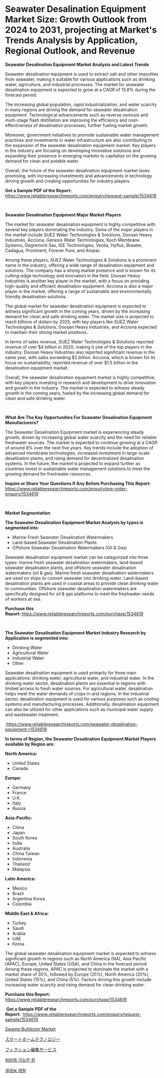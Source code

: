 <p><h1>Seawater Desalination Equipment Market Size: Growth Outlook from 2024 to 2031, projecting at Market's Trends Analysis by Application, Regional Outlook, and Revenue</h1></p><p><strong>Seawater Desalination Equipment Market Analysis and Latest Trends</strong></p>
<p><p>Seawater desalination equipment is used to extract salt and other impurities from seawater, making it suitable for various applications such as drinking water, agriculture, and industrial processes. The market for seawater desalination equipment is expected to grow at a CAGR of 13.8% during the forecast period.</p><p>The increasing global population, rapid industrialization, and water scarcity in many regions are driving the demand for seawater desalination equipment. Technological advancements such as reverse osmosis and multi-stage flash distillation are improving the efficiency and cost-effectiveness of desalination processes, further fueling market growth.</p><p>Moreover, government initiatives to promote sustainable water management practices and investments in water infrastructure are also contributing to the expansion of the seawater desalination equipment market. Key players in the industry are focusing on developing innovative solutions and expanding their presence in emerging markets to capitalize on the growing demand for clean and potable water.</p><p>Overall, the future of the seawater desalination equipment market looks promising, with increasing investments and advancements in technology driving growth and creating opportunities for industry players.</p></p>
<p><strong>Get a Sample PDF of the Report:&nbsp;</strong> <a href="https://www.reliableresearchreports.com/enquiry/request-sample/1534619">https://www.reliableresearchreports.com/enquiry/request-sample/1534619</a></p>
<p>&nbsp;</p>
<p><strong>Seawater Desalination Equipment Major Market Players</strong></p>
<p><p>The market for seawater desalination equipment is highly competitive with several key players dominating the industry. Some of the major players in the market include SUEZ Water Technologies & Solutions, Doosan Heavy Industries, Acciona, Genesis Water Technologies, Koch Membrane Systems, Degremont Sas, IDE Technologies, Veolia, Hyflux, Biwater, Cadagua, Prominent, Forever Pure, and Ampac.</p><p>Among these players, SUEZ Water Technologies & Solutions is a prominent name in the industry, offering a wide range of desalination equipment and solutions. The company has a strong market presence and is known for its cutting-edge technology and innovation in the field. Doosan Heavy Industries is another key player in the market, with a focus on providing high-quality and efficient desalination equipment. Acciona is also a major player in the market, offering a range of sustainable and environmentally friendly desalination solutions.</p><p>The global market for seawater desalination equipment is expected to witness significant growth in the coming years, driven by the increasing demand for clean and safe drinking water. The market size is projected to reach billions of dollars by 2025, with key players like SUEZ Water Technologies & Solutions, Doosan Heavy Industries, and Acciona expected to maintain their strong market positions.</p><p>In terms of sales revenue, SUEZ Water Technologies & Solutions reported revenue of over $4 billion in 2020, making it one of the top players in the industry. Doosan Heavy Industries also reported significant revenue in the same year, with sales exceeding $2 billion. Acciona, which is known for its focus on sustainability, reported revenue of over $1.5 billion in the desalination equipment market.</p><p>Overall, the seawater desalination equipment market is highly competitive, with key players investing in research and development to drive innovation and growth in the industry. The market is expected to witness steady growth in the coming years, fueled by the increasing global demand for clean and safe drinking water.</p></p>
<p>&nbsp;</p>
<p><strong>What Are The Key Opportunities For Seawater Desalination Equipment Manufacturers?</strong></p>
<p><p>The Seawater Desalination Equipment market is experiencing steady growth, driven by increasing global water scarcity and the need for reliable freshwater sources. The market is expected to continue growing at a CAGR of around 8% over the next five years. Key trends include the adoption of advanced membrane technologies, increased investment in large-scale desalination plants, and rising demand for decentralized desalination systems. In the future, the market is projected to expand further as countries invest in sustainable water management solutions to meet the growing demand for freshwater resources.</p></p>
<p><strong>Inquire or Share Your Questions If Any Before Purchasing This Report:</strong> <a href="https://www.reliableresearchreports.com/enquiry/pre-order-enquiry/1534619">https://www.reliableresearchreports.com/enquiry/pre-order-enquiry/1534619</a></p>
<p>&nbsp;</p>
<p><strong>Market Segmentation</strong></p>
<p><strong>The Seawater Desalination Equipment Market Analysis by types is segmented into:</strong></p>
<p><ul><li>Marine Fresh Seawater Desalination Watermakers</li><li>Land-based Seawater Desalination Plants</li><li>Offshore Seawater Desalination Watermakers (Oil & Gas)</li></ul></p>
<p><p>Seawater desalination equipment market can be categorized into three types: marine fresh seawater desalination watermakers, land-based seawater desalination plants, and offshore seawater desalination watermakers (oil & gas). Marine fresh seawater desalination watermakers are used on ships to convert seawater into drinking water. Land-based desalination plants are used in coastal areas to provide clean drinking water to communities. Offshore seawater desalination watermakers are specifically designed for oil & gas platforms to meet the freshwater needs of workers at sea.</p></p>
<p><strong>Purchase this Report:&nbsp;</strong><a href="https://www.reliableresearchreports.com/purchase/1534619">https://www.reliableresearchreports.com/purchase/1534619</a></p>
<p>&nbsp;</p>
<p><strong>The Seawater Desalination Equipment Market Industry Research by Application is segmented into:</strong></p>
<p><ul><li>Drinking Water</li><li>Agricultural Water</li><li>Industrial Water</li><li>Other</li></ul></p>
<p><p>Seawater desalination equipment is used primarily for three main applications: drinking water, agricultural water, and industrial water. In the drinking water sector, desalination plants are essential in regions with limited access to fresh water sources. For agricultural water, desalination helps meet the water demands of crops in arid regions. In the industrial sector, desalination equipment is used for various purposes such as cooling systems and manufacturing processes. Additionally, desalination equipment can also be utilized for other applications such as municipal water supply and wastewater treatment.</p></p>
<p><a href="https://www.reliableresearchreports.com/seawater-desalination-equipment-r1534619">&nbsp;https://www.reliableresearchreports.com/seawater-desalination-equipment-r1534619</a></p>
<p><strong>In terms of Region, the Seawater Desalination Equipment Market Players available by Region are:</strong></p>
<p>
    <p> <strong> North America: </strong>
        <ul>
            <li>United States</li>
            <li>Canada</li>
        </ul>
        </p> 
    <p> <strong> Europe: </strong>
        <ul>
            <li>Germany</li>
            <li>France</li>
            <li>U.K.</li>
            <li>Italy</li>
            <li>Russia</li>
        </ul>
        </p> 
    <p> <strong> Asia-Pacific: </strong>
        <ul>
            <li>China</li>
            <li>Japan</li>
            <li>South Korea</li>
            <li>India</li>
            <li>Australia</li>
            <li>China Taiwan</li>
            <li>Indonesia</li>
            <li>Thailand</li>
            <li>Malaysia</li>
        </ul>
        </p> 
    <p> <strong> Latin America: </strong>
        <ul>
            <li>Mexico</li>
            <li>Brazil</li>
            <li>Argentina Korea</li>
            <li>Colombia</li>
        </ul>
        </p> 
    <p> <strong> Middle East & Africa: </strong>
        <ul>
            <li>Turkey</li>
            <li>Saudi</li>
            <li>Arabia</li>
            <li>UAE</li>
            <li>Korea</li>
        </ul>
    </p>
    </p>
<p><p>The global seawater desalination equipment market is expected to witness significant growth in regions such as North America (NA), Asia Pacific (APAC), Europe, United States (USA), and China in the forecast period. Among these regions, APAC is projected to dominate the market with a market share of 35%, followed by Europe (25%), North America (20%), United States (15%), and China (5%). Factors driving this growth include increasing water scarcity and rising demand for clean drinking water.</p></p>
<p><strong>Purchase this Report: </strong><a href="https://www.reliableresearchreports.com/purchase/1534619">https://www.reliableresearchreports.com/purchase/1534619</a></p>
<p>&nbsp;<strong>Get a Sample PDF of the Report:&nbsp;&nbsp;</strong><a href="https://www.reliableresearchreports.com/enquiry/request-sample/1534619">https://www.reliableresearchreports.com/enquiry/request-sample/1534619</a></p>
<p><strong></strong></p>
<p><p><a href="https://github.com/Whitneyboyettebo9kiw7yr13/Market-Research-Report-List-2/blob/main/swamp-bulldozer-market.md">Swamp Bulldozer Market</a></p><p><a href="https://medium.com/@fosterfahey38/%E3%82%B9%E3%83%9E%E3%83%BC%E3%83%88%E3%83%9B%E3%83%BC%E3%83%A0%E6%8A%80%E8%A1%93%E5%B8%82%E5%A0%B4-2031%E5%B9%B4%E3%81%BE%E3%81%A7%E3%81%AE%E6%88%90%E5%8A%9F%E3%81%97%E3%81%9F%E3%83%93%E3%82%B8%E3%83%8D%E3%82%B9%E6%88%A6%E7%95%A5%E3%81%AE%E9%8D%B5%E3%82%92%E4%BA%88%E6%B8%AC-8befb76425a4">スマートホームテクノロジー</a></p><p><a href="https://medium.com/@awicka/%E3%83%95%E3%82%A3%E3%82%AF%E3%82%B7%E3%83%A7%E3%83%B3%E7%B7%A8%E9%9B%86%E3%82%B5%E3%83%BC%E3%83%93%E3%82%B9%E5%B8%82%E5%A0%B4-2031%E5%B9%B4%E3%81%BE%E3%81%A7%E3%81%AE%E3%83%88%E3%83%AC%E3%83%B3%E3%83%89-%E4%BA%88%E6%B8%AC-%E7%AB%B6%E4%BA%89%E5%88%86%E6%9E%90-f25a1f18c262">フィクション編集サービス</a></p><p><a href="https://medium.com/@chancelesch/%EA%B0%80%EB%8A%A5%ED%95%9C-%EC%86%8C%EA%B0%81-%EA%B0%80%EB%8A%A5%ED%95%9C-%EC%9F%81%EB%B0%98-%EC%8B%9C%EC%9E%A5-%EC%A0%84%EB%A7%9D-%EC%82%B0%EC%97%85-%EA%B0%9C%EC%9A%94-%EB%B0%8F-%EC%98%88%EC%B8%A1-2024%EB%85%84%EB%B6%80%ED%84%B0-2031%EB%85%84%EA%B9%8C%EC%A7%80-0b8957eaf403">퇴비화 가능한 칼</a></p><p><a href="https://medium.com/@jadenraynor/%EC%85%80%EB%A0%88%EB%8A%84-%EA%B8%88%EC%86%8D-%EC%8B%9C%EC%9E%A5-%EB%B6%84%EC%84%9D-%EA%B8%80%EB%A1%9C%EB%B2%8C-%EC%82%B0%EC%97%85-%EC%A0%84%EB%A7%9D-%EB%B0%8F-%EC%98%88%EC%B8%A1-2024%EB%85%84%EB%B6%80%ED%84%B0-2031%EB%85%84-cf587dc5f570">셀레늄 메탈</a></p></p>